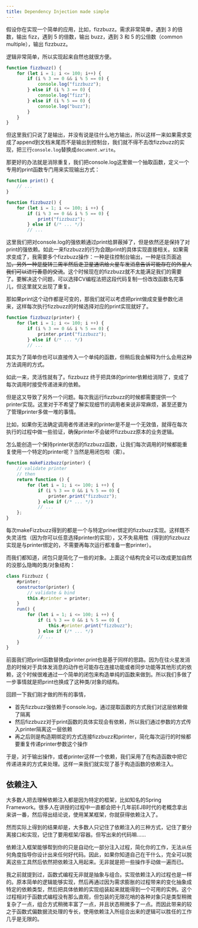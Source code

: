 ```yaml
---
title: Dependency Injection made simple
---
```


假设你在实现一个简单的应用，比如，fizzbuzz。需求非常简单，遇到 3 的倍数，输出 fizz，遇到 5 的倍数，输出 buzz，遇到 3 和 5 的公倍数（common multiple），输出 fizzbuzz。

逻辑非常简单，所以实现起来自然也就很方便。

```js
function fizzbuzz() {
    for (let i = 1; i <= 100; i++) {
        if (i % 3 == 0 && i % 5 == 0) {
            console.log("fizzbuzz");
        } else if (i % 3 == 0) {
            console.log("fizz");
        } else if (i % 5 == 0) {
            console.log("buzz");
        }
    }
}
```

但这里我们只说了是输出，并没有说是往什么地方输出，所以这样一来如果需求变成了append到文档末尾而不是输出到控制台，我们就不得不去改fizzbuzz的实现，把三行`console.log`替换成`document.write`。

那更好的办法就是消除重复，我们把console.log这里做一个抽取函数，定义一个专用的print函数专门用来实现输出方式：

```js
function print() {
    // ...
}

function fizzbuzz() {
    for (let i = 1; i <= 100; i ++) {
        if (i % 3 == 0 && i % 5 == 0) {
            print("fizzbuzz");
        } else if (/* ... */)
        // ...
```

这里我们把对console.log的强依赖通过print给屏蔽掉了，但是依然还是保持了对print的强依赖。如此一来fizzbuzz的行为会跟print的具体实现直接相关。如果需求变成了，我需要多个fizzbuzz操作：一种是往控制台输出，一种是往页面追加<del>，另外一种是旋转三周半然后走卫星通讯给火星车发消息告诉可能存在的外星人我们可以进行善意的交流</del>。这个时候现在的fizzbuzz就不太能满足我们的需要了。要解决这个问题，可以选择CV编程法把这段代码复制一份改改函数名完事儿，但这里就又出现了重复。

那如果print这个动作都是可变的，那我们就可以考虑把print做成变量参数化进来，这样每次执行fizzbuzz的时候选择对应的print实现就好了。

```js
function fizzbuzz(printer) {
    for (let i = 1; i <= 100; i ++) {
        if (i % 3 == 0 && i % 5 == 0) {
            printer.print("fizzbuzz");
        } else if (/* ... */)
        // ...
```

其实为了简单你也可以直接传入一个单纯的函数，但稍后我会解释为什么会用这种方法调用的方式。

如此一来，灵活性就有了。fizzbuzz 终于把具体的printer依赖给消除了，变成了每次调用时接受传递进来的依赖。

但是这又导致了另外一个问题。每次我运行fizzbuzz的时候都需要提供一个printer实现。这里对于不希望了解实现细节的调用者来说非常麻烦，甚至还要为了管理printer多做一堆的事情。

比如，如果你无法确定调用者传递进来的printer是不是一个无效值，就得在每次执行的过程中做一些验证，确保printer不会破坏fizzbuzz原本的业务逻辑。

怎么能创造一个保持printer状态的fizzbuzz函数，让我们每次调用的时候都能重复使用一个特定的printer呢？当然是用闭包啦（雾）。

```js
function makeFizzbuzz(printer) {
    // validate printer
    // then
    return function () {
        for (let i = 1; i <= 100; i ++) {
            if (i % 3 == 0 && i % 5 == 0) {
                printer.print("fizzbuzz");
            } else if (/* ... */)
            // ...
    };
}
```

每次makeFizzbuzz得到的都是一个与特定priner绑定的fizzbuzz实现。这样既不失灵活性（因为你可以任意选择printer的实现），又不失易用性（得到的fizzbuzz实现是与printer绑定的，不需要再每次运行都准备一套printer）。

而我们都知道，闭包只是简化了一些的对象。上面这个结构完全可以改成更加自然的没那么隐晦的类/对象结构：

```js
class Fizzbuzz {
    #printer;
    constructor(printer) {
        // validate & bind
        this.#printer = printer;
    }
    run() {
        for (let i = 1; i <= 100; i ++) {
            if (i % 3 == 0 && i % 5 == 0) {
                this.#printer.print("fizzbuzz");
            } else if (/* ... */)
            // ...
    }
}
```

前面我们把print函数替换成printer.print也是基于同样的思路。因为在往火星发消息的时候对于具体发消息的动作也可能存在连接功能或者同步功能等其他形式的依赖，这个时候很难通过一个简单的闭包来构造单纯的函数来做到。所以我们多做了一步事情就是把print也换成了这种类/对象的结构。


回顾一下我们刚才做的所有的事情，

- 首先fizzbuzz强依赖于console.log，通过提取函数的方式我们对这层依赖做了隔离
- 然后fizzbuzz对于print函数的具体实现会有依赖，所以我们通过参数的方式传入printer隔离这一层依赖
- 再之后则是构造期绑定的方式连接fizzbuzz和printer，简化每次运行的时候都要重复传递printer参数这个操作

于是，对于输出操作，或者printer这样一个依赖，我们采用了在构造函数中把它传递进来的方式来处理。这样一来我们就实现了基于构造函数的依赖注入。

## 依赖注入

大多数人把去理解依赖注入都是因为特定的框架，比如知名的Spring Framework。很多人在讲授的过程中一直都会把十几年前EJB时代的老概念拿出来讲一番，然后得出结论说，使用某某框架，你就获得依赖注入了。

然而实际上得到的结果却是，大多数人只记住了依赖注入的三种方式，记住了要分离接口和实现，记住了要用框架/容器。但写出来的代码嘛……

依赖注入框架能够帮到你的只是自动化一部分注入过程，简化你的工作，无法从任何角度指导你设计出来任何好代码。因此，如果你知道自己在干什么，完全可以脱离这些工具然后依然把依赖注入用起来。无非就是把一些操作手动做一遍而已。

我之前就提到过，函数式编程无非就是抽象与组合。实现依赖注入的过程也是一样的。原本简单的逻辑能够实现，然后再通过因为需求膨胀的过程带来的变化抽象成特定的依赖类型，然后把具体依赖的实现组装起来就能得到一个可用的实例。这个过程相对于函数式编程没有那么直观，但包装的无限花哨的各种对象只是类型稍微复杂了一点，组合方式稍微丰富了一点，并且状态稍微多了一点。而因此带来的较之于函数式偏数据流处理的专长，使用依赖注入所组合出来的逻辑可以胜任的工作几乎是无限的。